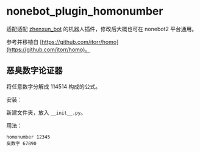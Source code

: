 # nonebot_plugin_homonumber

适配适配 [zhenxun_bot](https://github.com/HibiKier/zhenxun_bot) 的机器人插件，修改后大概也可在 nonebot2 平台通用。

参考并移植自 [https://github.com/itorr/homo](https://github.com/itorr/homo)。

## 恶臭数字论证器

将任意数字分解成 114514 构成的公式。

安装：

新建文件夹，放入 `__init__.py`。

用法：

```shell
homonumber 12345
臭数字 67890
```
